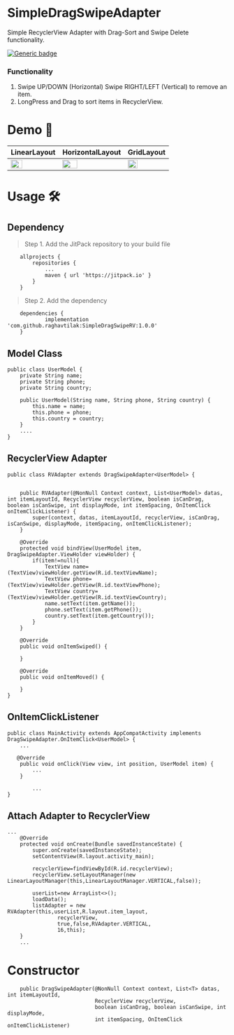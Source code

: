 # SimpleDragSwipeAdapter
Simple RecyclerView Adapter with Drag-Sort and Swipe Delete functionality.

[![Generic badge](https://img.shields.io/badge/jitpack-1.0.0-green.svg)](https://shields.io/)

### Functionality #
1. Swipe UP/DOWN (Horizontal) Swipe RIGHT/LEFT (Vertical) to remove an item.
2. LongPress and Drag to sort items in RecyclerView.

# Demo 📱 #


LinearLayout | HorizontalLayout | GridLayout  
---	     | ---              | --- 
|<img src="https://user-images.githubusercontent.com/74963954/126496700-42364828-915c-485b-8db9-fc80712ebfc6.gif" width="50%" />|<img src="https://user-images.githubusercontent.com/74963954/126499705-e57764f6-31ab-4612-8567-93be2debf9d3.gif" width="50%" />|<img src="https://user-images.githubusercontent.com/74963954/126499749-a59dd8a8-6318-40e3-a3a3-2dc21c39fce1.gif" width="50%" />


# Usage 🛠️ #
## Dependency #
> Step 1. Add the JitPack repository to your build file
```
	allprojects {
		repositories {
			...
			maven { url 'https://jitpack.io' }
		}
	}
```

>Step 2. Add the dependency
```
	dependencies {
	        implementation 'com.github.raghavtilak:SimpleDragSwipeRV:1.0.0'
	}
```
## Model Class #
```
public class UserModel {
    private String name;
    private String phone;
    private String country;

    public UserModel(String name, String phone, String country) {
        this.name = name;
        this.phone = phone;
        this.country = country;
    }
    ....
}    
```
## RecyclerView Adapter #
```
public class RVAdapter extends DragSwipeAdapter<UserModel> {


    public RVAdapter(@NonNull Context context, List<UserModel> datas, int itemLayoutId, RecyclerView recyclerView, boolean isCanDrag, boolean isCanSwipe, int displayMode, int itemSpacing, OnItemClick onItemClickListener) {
        super(context, datas, itemLayoutId, recyclerView, isCanDrag, isCanSwipe, displayMode, itemSpacing, onItemClickListener);
    }

    @Override
    protected void bindView(UserModel item, DragSwipeAdapter.ViewHolder viewHolder) {
        if(item!=null){
            TextView name=(TextView)viewHolder.getView(R.id.textViewName);
            TextView phone=(TextView)viewHolder.getView(R.id.textViewPhone);
            TextView country=(TextView)viewHolder.getView(R.id.textViewCountry);
            name.setText(item.getName());
            phone.setText(item.getPhone());
            country.setText(item.getCountry());
        }
    }

    @Override
    public void onItemSwiped() {

    }

    @Override
    public void onItemMoved() {

    }
}
```
## OnItemClickListener #
```
public class MainActivity extends AppCompatActivity implements DragSwipeAdapter.OnItemClick<UserModel> {
	...
	
   @Override
    public void onClick(View view, int position, UserModel item) {
        ...
    }
    
        ...
}
```

## Attach Adapter to RecyclerView
```
...
    @Override
    protected void onCreate(Bundle savedInstanceState) {
        super.onCreate(savedInstanceState);
        setContentView(R.layout.activity_main);

        recyclerView=findViewById(R.id.recyclerView);
        recyclerView.setLayoutManager(new LinearLayoutManager(this,LinearLayoutManager.VERTICAL,false));

        userList=new ArrayList<>();
        loadData();
        listAdapter = new RVAdapter(this,userList,R.layout.item_layout,
                recyclerView,
                true,false,RVAdapter.VERTICAL,
                16,this);
    }
    ...
```
# Constructor #
```
    public DragSwipeAdapter(@NonNull Context context, List<T> datas, int itemLayoutId,
                            RecyclerView recyclerView,
                            boolean isCanDrag, boolean isCanSwipe, int displayMode,
                            int itemSpacing, OnItemClick onItemClickListener)
```
